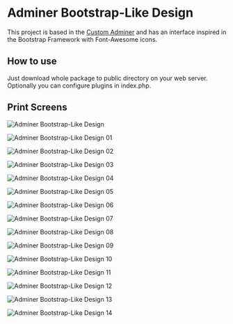 # Adminer Bootstrap-Like Design

This project is based in the [Custom Adminer](https://github.com/pematon/adminer-theme) and has an interface inspired in the Bootstrap Framework with Font-Awesome icons.

## How to use
Just download whole package to public directory on your web server. Optionally you can configure plugins in index.php.

## Print Screens

![Adminer Bootstrap-Like Design](https://natanfelles.github.io/assets/images_post/adminer-bootstrap-like.png)

![Adminer Bootstrap-Like Design 01](https://natanfelles.github.io/assets/images_post/adminer-bootstrap-like-01.png)

![Adminer Bootstrap-Like Design 02](https://natanfelles.github.io/assets/images_post/adminer-bootstrap-like-02.png)

![Adminer Bootstrap-Like Design 03](https://natanfelles.github.io/assets/images_post/adminer-bootstrap-like-03.png)

![Adminer Bootstrap-Like Design 04](https://natanfelles.github.io/assets/images_post/adminer-bootstrap-like-04.png)

![Adminer Bootstrap-Like Design 05](https://natanfelles.github.io/assets/images_post/adminer-bootstrap-like-05.png)

![Adminer Bootstrap-Like Design 06](https://natanfelles.github.io/assets/images_post/adminer-bootstrap-like-06.png)

![Adminer Bootstrap-Like Design 07](https://natanfelles.github.io/assets/images_post/adminer-bootstrap-like-07.png)

![Adminer Bootstrap-Like Design 08](https://natanfelles.github.io/assets/images_post/adminer-bootstrap-like-08.png)

![Adminer Bootstrap-Like Design 09](https://natanfelles.github.io/assets/images_post/adminer-bootstrap-like-09.png)

![Adminer Bootstrap-Like Design 10](https://natanfelles.github.io/assets/images_post/adminer-bootstrap-like-10.png)

![Adminer Bootstrap-Like Design 11](https://natanfelles.github.io/assets/images_post/adminer-bootstrap-like-11.png)

![Adminer Bootstrap-Like Design 12](https://natanfelles.github.io/assets/images_post/adminer-bootstrap-like-12.png)

![Adminer Bootstrap-Like Design 13](https://natanfelles.github.io/assets/images_post/adminer-bootstrap-like-13.png)

![Adminer Bootstrap-Like Design 14](https://natanfelles.github.io/assets/images_post/adminer-bootstrap-like-14.png)